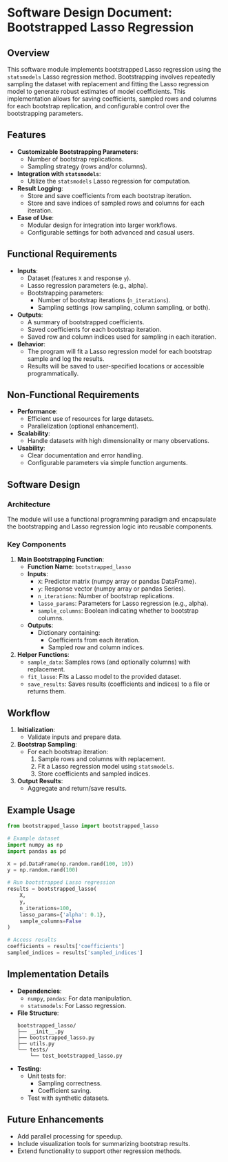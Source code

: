 
# Software Design Document: Bootstrapped Lasso Regression

## Overview
This software module implements bootstrapped Lasso regression using the `statsmodels` Lasso regression method. Bootstrapping involves repeatedly sampling the dataset with replacement and fitting the Lasso regression model to generate robust estimates of model coefficients. This implementation allows for saving coefficients, sampled rows and columns for each bootstrap replication, and configurable control over the bootstrapping parameters.

## Features
- **Customizable Bootstrapping Parameters**:
  - Number of bootstrap replications.
  - Sampling strategy (rows and/or columns).
- **Integration with `statsmodels`**:
  - Utilize the `statsmodels` Lasso regression for computation.
- **Result Logging**:
  - Store and save coefficients from each bootstrap iteration.
  - Store and save indices of sampled rows and columns for each iteration.
- **Ease of Use**:
  - Modular design for integration into larger workflows.
  - Configurable settings for both advanced and casual users.

## Functional Requirements
- **Inputs**:
  - Dataset (features `X` and response `y`).
  - Lasso regression parameters (e.g., alpha).
  - Bootstrapping parameters:
    - Number of bootstrap iterations (`n_iterations`).
    - Sampling settings (row sampling, column sampling, or both).
- **Outputs**:
  - A summary of bootstrapped coefficients.
  - Saved coefficients for each bootstrap iteration.
  - Saved row and column indices used for sampling in each iteration.
- **Behavior**:
  - The program will fit a Lasso regression model for each bootstrap sample and log the results.
  - Results will be saved to user-specified locations or accessible programmatically.

## Non-Functional Requirements
- **Performance**:
  - Efficient use of resources for large datasets.
  - Parallelization (optional enhancement).
- **Scalability**:
  - Handle datasets with high dimensionality or many observations.
- **Usability**:
  - Clear documentation and error handling.
  - Configurable parameters via simple function arguments.

## Software Design
### Architecture
The module will use a functional programming paradigm and encapsulate the bootstrapping and Lasso regression logic into reusable components.

### Key Components
1. **Main Bootstrapping Function**:
   - **Function Name**: `bootstrapped_lasso`
   - **Inputs**:
     - `X`: Predictor matrix (numpy array or pandas DataFrame).
     - `y`: Response vector (numpy array or pandas Series).
     - `n_iterations`: Number of bootstrap replications.
     - `lasso_params`: Parameters for Lasso regression (e.g., alpha).
     - `sample_columns`: Boolean indicating whether to bootstrap columns.
   - **Outputs**:
     - Dictionary containing:
       - Coefficients from each iteration.
       - Sampled row and column indices.
2. **Helper Functions**:
   - `sample_data`: Samples rows (and optionally columns) with replacement.
   - `fit_lasso`: Fits a Lasso model to the provided dataset.
   - `save_results`: Saves results (coefficients and indices) to a file or returns them.

## Workflow
1. **Initialization**:
   - Validate inputs and prepare data.
2. **Bootstrap Sampling**:
   - For each bootstrap iteration:
     1. Sample rows and columns with replacement.
     2. Fit a Lasso regression model using `statsmodels`.
     3. Store coefficients and sampled indices.
3. **Output Results**:
   - Aggregate and return/save results.

## Example Usage
```python
from bootstrapped_lasso import bootstrapped_lasso

# Example dataset
import numpy as np
import pandas as pd

X = pd.DataFrame(np.random.rand(100, 10))
y = np.random.rand(100)

# Run bootstrapped Lasso regression
results = bootstrapped_lasso(
    X,
    y,
    n_iterations=100,
    lasso_params={'alpha': 0.1},
    sample_columns=False
)

# Access results
coefficients = results['coefficients']
sampled_indices = results['sampled_indices']
```

## Implementation Details
- **Dependencies**:
  - `numpy`, `pandas`: For data manipulation.
  - `statsmodels`: For Lasso regression.
- **File Structure**:
  ```
  bootstrapped_lasso/
  ├── __init__.py
  ├── bootstrapped_lasso.py
  ├── utils.py
  └── tests/
      └── test_bootstrapped_lasso.py
  ```
- **Testing**:
  - Unit tests for:
    - Sampling correctness.
    - Coefficient saving.
  - Test with synthetic datasets.

## Future Enhancements
- Add parallel processing for speedup.
- Include visualization tools for summarizing bootstrap results.
- Extend functionality to support other regression methods.

